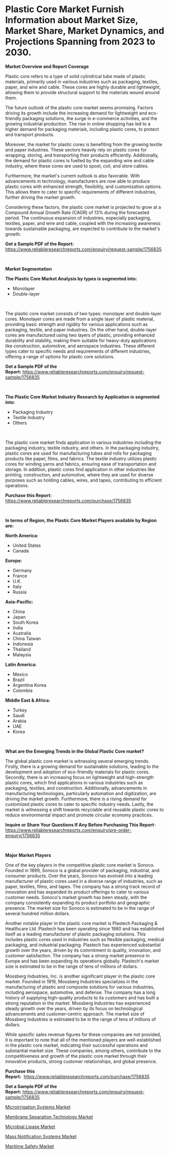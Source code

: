 <p><h1>Plastic Core Market Furnish Information about Market Size, Market Share, Market Dynamics, and Projections Spanning from 2023 to 2030.</h1></p><p><strong>Market Overview and Report Coverage</strong></p>
<p><p>Plastic core refers to a type of solid cylindrical tube made of plastic materials, primarily used in various industries such as packaging, textiles, paper, and wire and cable. These cores are highly durable and lightweight, allowing them to provide structural support to the materials wound around them.</p><p>The future outlook of the plastic core market seems promising. Factors driving its growth include the increasing demand for lightweight and eco-friendly packaging solutions, the surge in e-commerce activities, and the growing industrial production. The rise in online shopping has led to a higher demand for packaging materials, including plastic cores, to protect and transport products.</p><p>Moreover, the market for plastic cores is benefiting from the growing textile and paper industries. These sectors heavily rely on plastic cores for wrapping, storing, and transporting their products efficiently. Additionally, the demand for plastic cores is fuelled by the expanding wire and cable industry, where these cores are used to spool, coil, and store cables.</p><p>Furthermore, the market's current outlook is also favorable. With advancements in technology, manufacturers are now able to produce plastic cores with enhanced strength, flexibility, and customization options. This allows them to cater to specific requirements of different industries, further driving the market growth.</p><p>Considering these factors, the plastic core market is projected to grow at a Compound Annual Growth Rate (CAGR) of 13% during the forecasted period. The continuous expansion of industries, especially packaging, textiles, paper, and wire and cable, coupled with the increasing awareness towards sustainable packaging, are expected to contribute to the market's growth.</p></p>
<p><strong>Get a Sample PDF of the Report:</strong> <a href="https://www.reliableresearchreports.com/enquiry/request-sample/1756835">https://www.reliableresearchreports.com/enquiry/request-sample/1756835</a></p>
<p>&nbsp;</p>
<p><strong>Market Segmentation</strong></p>
<p><strong>The Plastic Core Market Analysis by types is segmented into:</strong></p>
<p><ul><li>Monolayer</li><li>Double-layer</li></ul></p>
<p>&nbsp;</p>
<p><p>The plastic core market consists of two types: monolayer and double-layer cores. Monolayer cores are made from a single layer of plastic material, providing basic strength and rigidity for various applications such as packaging, textile, and paper industries. On the other hand, double-layer cores are manufactured using two layers of plastic, providing enhanced durability and stability, making them suitable for heavy-duty applications like construction, automotive, and aerospace industries. These different types cater to specific needs and requirements of different industries, offering a range of options for plastic core solutions.</p></p>
<p><strong>Get a Sample PDF of the Report:</strong>&nbsp;<a href="https://www.reliableresearchreports.com/enquiry/request-sample/1756835">https://www.reliableresearchreports.com/enquiry/request-sample/1756835</a></p>
<p>&nbsp;</p>
<p><strong>The Plastic Core Market Industry Research by Application is segmented into:</strong></p>
<p><ul><li>Packaging Industry</li><li>Textile Industry</li><li>Others</li></ul></p>
<p>&nbsp;</p>
<p><p>The plastic core market finds application in various industries including the packaging industry, textile industry, and others. In the packaging industry, plastic cores are used for manufacturing tubes and rolls for packaging products like paper, films, and fabrics. The textile industry utilizes plastic cores for winding yarns and fabrics, ensuring ease of transportation and storage. In addition, plastic cores find application in other industries like printing, construction, and automotive, where they are used for diverse purposes such as holding cables, wires, and tapes, contributing to efficient operations.</p></p>
<p><strong>Purchase this Report:</strong>&nbsp; <a href="https://www.reliableresearchreports.com/purchase/1756835">https://www.reliableresearchreports.com/purchase/1756835</a></p>
<p>&nbsp;</p>
<p><strong>In terms of Region, the Plastic Core Market Players available by Region are:</strong></p>
<p>
    <p> <strong> North America: </strong>
        <ul>
            <li>United States</li>
            <li>Canada</li>
        </ul>
        </p> 
    <p> <strong> Europe: </strong>
        <ul>
            <li>Germany</li>
            <li>France</li>
            <li>U.K.</li>
            <li>Italy</li>
            <li>Russia</li>
        </ul>
        </p> 
    <p> <strong> Asia-Pacific: </strong>
        <ul>
            <li>China</li>
            <li>Japan</li>
            <li>South Korea</li>
            <li>India</li>
            <li>Australia</li>
            <li>China Taiwan</li>
            <li>Indonesia</li>
            <li>Thailand</li>
            <li>Malaysia</li>
        </ul>
        </p> 
    <p> <strong> Latin America: </strong>
        <ul>
            <li>Mexico</li>
            <li>Brazil</li>
            <li>Argentina Korea</li>
            <li>Colombia</li>
        </ul>
        </p> 
    <p> <strong> Middle East & Africa: </strong>
        <ul>
            <li>Turkey</li>
            <li>Saudi</li>
            <li>Arabia</li>
            <li>UAE</li>
            <li>Korea</li>
        </ul>
    </p>
    </p>
<p>&nbsp;</p>
<p><strong>What are the Emerging Trends in the Global Plastic Core market?</strong></p>
<p><p>The global plastic core market is witnessing several emerging trends. Firstly, there is a growing demand for sustainable solutions, leading to the development and adoption of eco-friendly materials for plastic cores. Secondly, there is an increasing focus on lightweight and high-strength plastic cores, which find applications in various industries such as packaging, textiles, and construction. Additionally, advancements in manufacturing technologies, particularly automation and digitization, are driving the market growth. Furthermore, there is a rising demand for customized plastic cores to cater to specific industry needs. Lastly, the market is witnessing a shift towards recyclable and reusable plastic cores to reduce environmental impact and promote circular economy practices.</p></p>
<p><strong>Inquire or Share Your Questions If Any Before Purchasing This Report</strong>- <a href="https://www.reliableresearchreports.com/enquiry/pre-order-enquiry/1756835">https://www.reliableresearchreports.com/enquiry/pre-order-enquiry/1756835</a></p>
<p>&nbsp;</p>
<p><strong>Major Market Players</strong></p>
<p><p>One of the key players in the competitive plastic core market is Sonoco. Founded in 1899, Sonoco is a global provider of packaging, industrial, and consumer products. Over the years, Sonoco has evolved into a leading manufacturer of plastic cores used in a diverse range of industries, such as paper, textiles, films, and tapes. The company has a strong track record of innovation and has expanded its product offerings to cater to various customer needs. Sonoco's market growth has been steady, with the company consistently expanding its product portfolio and geographic presence. The market size for Sonoco is estimated to be in the range of several hundred million dollars.</p><p>Another notable player in the plastic core market is Plastech Packaging & Healthcare Ltd. Plastech has been operating since 1980 and has established itself as a leading manufacturer of plastic packaging solutions. This includes plastic cores used in industries such as flexible packaging, medical packaging, and industrial packaging. Plastech has experienced substantial growth over the years, driven by its commitment to quality, innovation, and customer satisfaction. The company has a strong market presence in Europe and has been expanding its operations globally. Plastech's market size is estimated to be in the range of tens of millions of dollars.</p><p>Mossberg Industries, Inc. is another significant player in the plastic core market. Founded in 1919, Mossberg Industries specializes in the manufacturing of plastic and composite solutions for various industries, including aerospace, automotive, and defense. The company has a long history of supplying high-quality products to its customers and has built a strong reputation in the market. Mossberg Industries has experienced steady growth over the years, driven by its focus on technological advancements and customer-centric approach. The market size of Mossberg Industries is estimated to be in the range of tens of millions of dollars.</p><p>While specific sales revenue figures for these companies are not provided, it is important to note that all of the mentioned players are well-established in the plastic core market, indicating their successful operations and substantial market size. These companies, among others, contribute to the competitiveness and growth of the plastic core market through their innovative products, strong customer relationships, and global presence.</p></p>
<p><strong>Purchase this Report:</strong>&nbsp;&nbsp;<a href="https://www.reliableresearchreports.com/purchase/1756835">https://www.reliableresearchreports.com/purchase/1756835</a></p>
<p></p>
<p><strong>Get a Sample PDF of the Report:</strong>&nbsp;<a href="https://www.reliableresearchreports.com/enquiry/request-sample/1756835">https://www.reliableresearchreports.com/enquiry/request-sample/1756835</a></p>
<p><p><a href="https://medium.com/@dessiefadel/microirrigation-systems-market-insights-into-market-cagr-market-trends-and-growth-strategies-9095f18994a3">Microirrigation Systems Market</a></p><p><a href="https://medium.com/@austynlemke1988/membrane-separation-technology-market-size-market-outlook-and-market-forecast-2023-to-2030-a48a774cade1">Membrane Separation Technology Market</a></p><p><a href="https://medium.com/@odellernser/microbial-lipase-market-size-market-outlook-and-market-forecast-2023-to-2030-cf6ac3097100">Microbial Lipase Market</a></p><p><a href="https://medium.com/@mariliehowe/mass-notification-systems-market-size-cagr-trends-2024-2030-6bdf059e58d9">Mass Notification Systems Market</a></p><p><a href="https://medium.com/@damionrunte/maritime-safety-market-exploring-market-share-market-trends-and-future-growth-acf15d93027d">Maritime Safety Market</a></p></p>